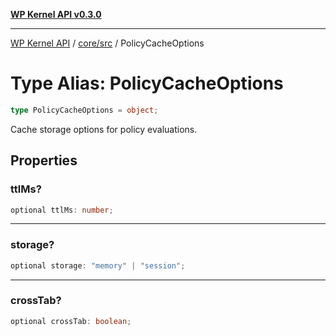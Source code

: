 [**WP Kernel API v0.3.0**](../../../README.md)

---

[WP Kernel API](../../../README.md) / [core/src](../README.md) / PolicyCacheOptions

# Type Alias: PolicyCacheOptions

```ts
type PolicyCacheOptions = object;
```

Cache storage options for policy evaluations.

## Properties

### ttlMs?

```ts
optional ttlMs: number;
```

---

### storage?

```ts
optional storage: "memory" | "session";
```

---

### crossTab?

```ts
optional crossTab: boolean;
```
